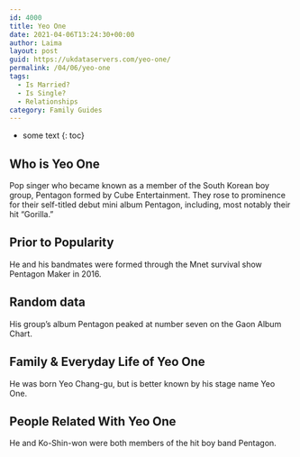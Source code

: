 ```yaml
---
id: 4000
title: Yeo One
date: 2021-04-06T13:24:30+00:00
author: Laima
layout: post
guid: https://ukdataservers.com/yeo-one/
permalink: /04/06/yeo-one
tags:
  - Is Married?
  - Is Single?
  - Relationships
category: Family Guides
---
```


* some text
{: toc}


## Who is Yeo One
                  
                  
                  
Pop singer who became known as a member of the South Korean boy group, Pentagon formed by Cube Entertainment. They rose to prominence for their self-titled debut mini album Pentagon, including, most notably their hit &#8220;Gorilla.&#8221;
                  
              
            
              
            
                
                
                
## Prior to Popularity
                  
                  
                  
He and his bandmates were formed through the Mnet survival show Pentagon Maker in 2016.
                  
              
            
              
            
                
                
                
## Random data
                  
                  
                  
His group&#8217;s album Pentagon peaked at number seven on the Gaon Album Chart.
                  
              
            
              
            
                
                
                
## Family & Everyday Life of Yeo One
                  
                  
                  
He was born Yeo Chang-gu, but is better known by his stage name Yeo One.
                  
              
            
              
            
                
                
                
## People Related With Yeo One
                  
                  
                  
He and Ko-Shin-won were both members of the hit boy band Pentagon.
                  
              
            
              
            
                
              
            
              
              
            
            
              
            
          
          
          